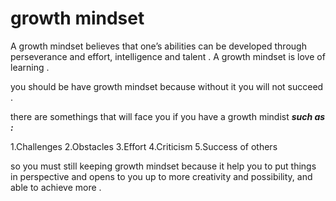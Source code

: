 # growth mindset 

A growth mindset believes that one’s abilities can be developed through perseverance and effort, intelligence and talent . A growth mindset is love of learning .

you should be have growth mindset because without it you will not succeed .

there are somethings that will face you if you have a growth mindist
***such as :***
 
1.Challenges
2.Obstacles
3.Effort
4.Criticism
5.Success of others

so you must still keeping growth mindset because it help you 
to put things in perspective and opens to you up to more creativity and possibility, and  able to achieve more .  
